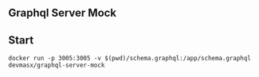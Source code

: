 ## Graphql Server Mock

## Start

```
docker run -p 3005:3005 -v $(pwd)/schema.graphql:/app/schema.graphql devmasx/graphql-server-mock
```
